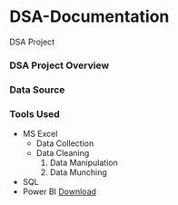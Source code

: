 # DSA-Documentation
DSA Project

### DSA Project Overview

### Data Source

### Tools Used
- MS Excel
  - Data Collection
  - Data Cleaning
    1. Data Manipulation
    2. Data Munching
- SQL
- Power BI [Download](https://www.microsoft.com/en-us/power-platform/products/power-bi) 
